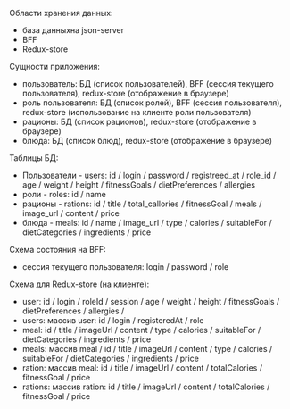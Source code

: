Области хранения данных:

-   база данныхна json-server
-   BFF
-   Redux-store

Сущности приложения:

-   пользователь: БД (список пользователей), BFF (сессия текущего пользователя), redux-store (отображение в браузере)
-   роль пользователя: БД (список ролей), BFF (сессия пользователя), redux-store (использование на клиенте роли пользователя)
-   рационы: БД (список рационов), redux-store (отображение в браузере)
-   блюда: БД (список блюд), redux-store (отображение в браузере)

Таблицы БД:

-   Пользователи - users: id / login / password / registreed_at / role_id / age / weight / height / fitnessGoals / dietPreferences / allergies
-   роли - roles: id / name
-   рационы - rations: id / title / total_callories / fitnessGoal / meals / image_url / content / price
-   блюда - meals: id / name / image_url / type / calories / suitableFor / dietCategories / ingredients / price

Схема состояния на BFF:

-   сессия текущего пользователя: login / password / role

Схема для Redux-store (на клиенте):

-   user: id / login / roleId / session / age / weight / height / fitnessGoals / dietPreferences / allergies /
-   users: массив user: id / login / registeredAt / role
-   meal: id / title / imageUrl / content / type / calories / suitableFor / dietCategories / ingredients / price
-   meals: массив meal / id / title / imageUrl / content / type / calories / suitableFor / dietCategories / ingredients / price
-   ration: массив meal: id / title / imageUrl / content / totalCalories / fitnessGoal / price
-   rations: массив ration: id / title / imageUrl / content / totalCalories / fitnessGoal / price
